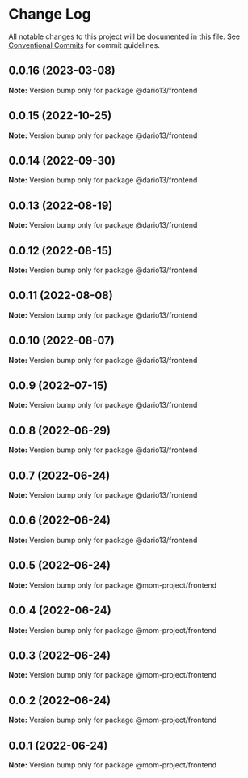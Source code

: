 # Change Log

All notable changes to this project will be documented in this file.
See [Conventional Commits](https://conventionalcommits.org) for commit guidelines.

## 0.0.16 (2023-03-08)

**Note:** Version bump only for package @dario13/frontend





## 0.0.15 (2022-10-25)

**Note:** Version bump only for package @dario13/frontend





## 0.0.14 (2022-09-30)

**Note:** Version bump only for package @dario13/frontend





## 0.0.13 (2022-08-19)

**Note:** Version bump only for package @dario13/frontend





## 0.0.12 (2022-08-15)

**Note:** Version bump only for package @dario13/frontend





## 0.0.11 (2022-08-08)

**Note:** Version bump only for package @dario13/frontend





## 0.0.10 (2022-08-07)

**Note:** Version bump only for package @dario13/frontend





## 0.0.9 (2022-07-15)

**Note:** Version bump only for package @dario13/frontend





## 0.0.8 (2022-06-29)

**Note:** Version bump only for package @dario13/frontend





## 0.0.7 (2022-06-24)

**Note:** Version bump only for package @dario13/frontend





## 0.0.6 (2022-06-24)

**Note:** Version bump only for package @dario13/frontend





## 0.0.5 (2022-06-24)

**Note:** Version bump only for package @mom-project/frontend





## 0.0.4 (2022-06-24)

**Note:** Version bump only for package @mom-project/frontend





## 0.0.3 (2022-06-24)

**Note:** Version bump only for package @mom-project/frontend





## 0.0.2 (2022-06-24)

**Note:** Version bump only for package @mom-project/frontend





## 0.0.1 (2022-06-24)

**Note:** Version bump only for package @mom-project/frontend
